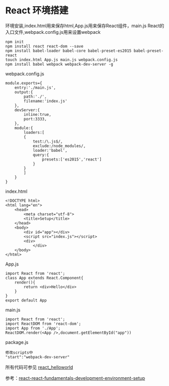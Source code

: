 # React 环境搭建


环境安装,index.html用来保存html,App.js用来保存React组件，main.js React的入口文件,webpack.config.js用来设置webpack

```
npm init
npm install react react-dom --save
npm install babel-loader babel-core babel-preset-es2015 babel-preset-react
touch index.html App.js main.js webpack.config.js
npm install babel webpack webpack-dev-server -g
```

webpack.config.js

```
module.exports={
	entry:'./main.js',
    output:{
    	path:'./',
        filename:'index.js'
    },
    devServer:{
    	inline:true,
        port:3333,
    },
    module:{
    	loaders:[
        {
        	test:/\.js$/,
            exclude:/node_modules/,
            loader:'babel',
            query:{
            	presets:['es2015','react']
            }
        }
        ]
    }	
}
```
index.html
```
<!DOCTYPE html>
<html lang="en">
	<head>
		<meta charset="utf-8">
		<title>Setup</title>
	</head>
	<body>
		<div id="app"></div>
		<script src="index.js"></script>
		<div>
			</div>
	</body>
</html>
```

App.js
```
import React from 'react';
class App extends React.Component{
	render(){
    	return <div>Hello</div>
    }
}
export default App
```
main.js
```
import React from 'react';
import ReactDOM from 'react-dom';
import App from './App';
ReactDOM.render(<App />,document.getElementById("app"))
```
package.js
```
修改scripts中
"start":"webpack-dev-server"
```
所有代码可参见 [react_helloworld](https://gitlab.com/zhaojkun/react_helloworld)

参考：[react-react-fundamentals-development-environment-setup](https://egghead.io/lessons/react-react-fundamentals-development-environment-setup)
